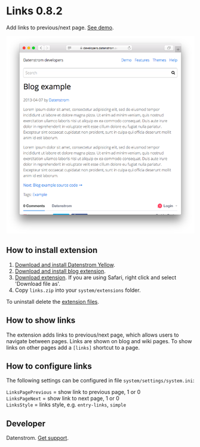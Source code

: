 Links 0.8.2
===========
Add links to previous/next page. [See demo](https://developers.datenstrom.se/features/blog/blog-example).

<p align="center"><img src="links-screenshot.png?raw=true" alt="Screenshot"></p>

## How to install extension

1. [Download and install Datenstrom Yellow](https://github.com/datenstrom/yellow/).
2. [Download and install blog extension](https://github.com/datenstrom/yellow-extensions/tree/master/features/blog).
3. [Download extension](https://github.com/datenstrom/yellow-extensions/raw/master/zip/links.zip). If you are using Safari, right click and select 'Download file as'.
4. Copy `links.zip` into your `system/extensions` folder.

To uninstall delete the [extension files](extension.ini).

## How to show links

The extension adds links to previous/next page, which allows users to navigate between pages. Links are shown on blog and wiki pages. To show links on other pages add a `[links]` shortcut to a page.

## How to configure links

The following settings can be configured in file `system/settings/system.ini`:

`LinksPagePrevious` = show link to previous page, 1 or 0  
`LinksPageNext` = show link to next page, 1 or 0  
`LinksStyle` = links style, e.g. `entry-links`, `simple`    

## Developer

Datenstrom. [Get support](https://developers.datenstrom.se/help/support).
